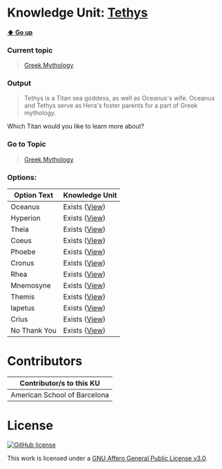 # Knowledge Unit: [Tethys](../../knowledge_units/greek-mythology/tethys.md)

#### [:arrow_up: Go up](../../topics/greek-mythology.md)
### Current topic
> [Greek Mythology](../../topics/greek-mythology.md)
### Output
> Tethys is a Titan sea goddess, as well as Oceanus&#039;s wife. Oceanus and Tethys serve as Hera&#039;s foster parents for a part of Greek mythology. 

Which Titan would you like to learn more about?
### Go to Topic
> [Greek Mythology](../../topics/greek-mythology.md)

### Options: 

| Option Text | Knowledge Unit |
| - | - |  
| Oceanus  |  Exists ([View](../../knowledge_units/greek-mythology/oceanus.md))  |  
| Hyperion  |  Exists ([View](../../knowledge_units/greek-mythology/hyperion.md))  |  
| Theia  |  Exists ([View](../../knowledge_units/greek-mythology/theia.md))  |  
| Coeus  |  Exists ([View](../../knowledge_units/greek-mythology/coeus.md))  |  
| Phoebe  |  Exists ([View](../../knowledge_units/greek-mythology/phoebe.md))  |  
| Cronus  |  Exists ([View](../../knowledge_units/greek-mythology/cronus.md))  |  
| Rhea  |  Exists ([View](../../knowledge_units/greek-mythology/rhea.md))  |  
| Mnemosyne  |  Exists ([View](../../knowledge_units/greek-mythology/mnemosyne.md))  |  
| Themis  |  Exists ([View](../../knowledge_units/greek-mythology/themis.md))  |  
| Iapetus  |  Exists ([View](../../knowledge_units/greek-mythology/iapetus.md))  |  
| Crius  |  Exists ([View](../../knowledge_units/greek-mythology/crius.md))  |  
| No Thank You  |  Exists ([View](../../knowledge_units/greek-mythology/no-thank-you.md))  | 

# Contributors

| Contributor/s to this KU |
| - | 
| American School of Barcelona |

# License
[![GitHub license](https://img.shields.io/github/license/inbrainz/cerebro)](https://github.com/inbrainz/cerebro/blob/master/LICENSE)

This work is licensed under a [GNU Affero General Public License v3.0](https://www.gnu.org/licenses/agpl-3.0.txt).